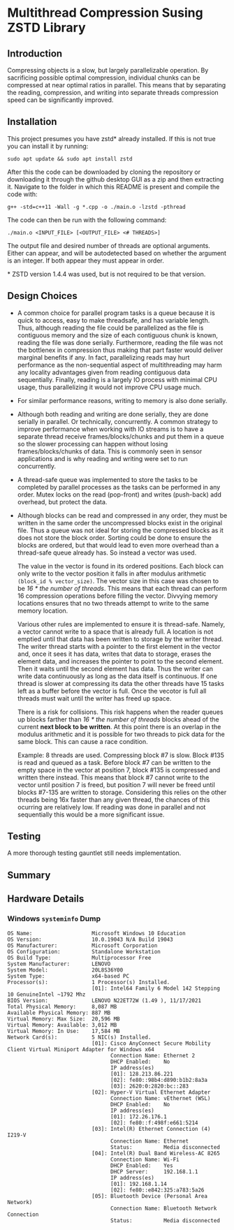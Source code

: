 # Multithread Compression Susing ZSTD Library

## Introduction

Compressing objects is a slow, but largely parallelizable operation. By sacrificing possible optimal compression, individual chunks can be compressed at near optimal ratios in parallel. This means that by separating the reading, compression, and writing into separate threads compression speed can be significantly improved.

## Installation

This project presumes you have zstd* already installed. If this is not true you can install it by running:

```sudo apt update && sudo apt install zstd```

After this the code can be downloaded by cloning the repository or downloading it through the github desktop GUI as a zip and then extracting it. Navigate to the folder in which this README is present and compile the code with:

```g++ -std=c++11 -Wall -g *.cpp -o ./main.o -lzstd -pthread```

The code can then be run with the following command:

```./main.o <INPUT_FILE> [<OUTPUT_FILE> <# THREADS>]```

The output file and desired number of threads are optional arguments. Either can appear, and will be autodetected based on whether the argument is an integer. If both appear they must appear in order.

\* ZSTD version 1.4.4 was used, but is not required to be that version.


## Design Choices

*   A common choice for parallel program tasks is a queue because it is quick to access, easy to make threadsafe, and has variable length. Thus, although reading the file could be parallelized as the file is contiguous memory and the size of each contiguous chunk is known, reading the file was done serially. Furthermore, reading the file was not the bottlenex in compression thus making that part faster would deliver marginal benefits if any. In fact, parallelizing reads may hurt performance as the non-sequential aspect of multithreading may harm any locality advantages given from reading contiguous data sequentially. Finally, reading is a largely IO process with minimal CPU usage, thus parallelizing it would not improve CPU usage much.
*   For similar performance reasons, writing to memory is also done serially.
*   Although both reading and writing are done serially, they are done serially in parallel. Or technically, concurrently. A common strategy to improve performance when working with IO streams is to have a separate thread receive frames/blocks/chunks and put them in a queue so the slower processing can happen without losing frames/blocks/chunks of data. This is commonly seen in sensor applications and is why reading and writing were set to run concurrently.
*   A thread-safe queue was implemented to store the tasks to be completed by parallel processes as the tasks can be performed in any order. Mutex locks on the read (pop-front) and writes (push-back) add overhead, but protect the data.
*   Although blocks can be read and compressed in any order, they must be written in the same order the uncompressed blocks exist in the original file. Thus a queue was not ideal for storing the compressed blocks as it does not store the block order. Sorting could be done to ensure the blocks are ordered, but that would lead to even more overhead than a thread-safe queue already has. So instead a vector was used.

    The value in the vector is found in its ordered positions. Each block can only write to the vector position it falls in after modulus arithmetic `(block_id % vector_size)`. The vector size in this case was chosen to be *16 * the number of threads*. This means that each thread can perform 16 compression operations before filling the vector. Divvying memory locations ensures that no two threads attempt to write to the same memory location.

    Various other rules are implemented to ensure it is thread-safe. Namely, a vector cannot write to a space that is already full. A location is not emptied until that data has been written to storage by the writer thread. The writer thread starts with a pointer to the first element in the vector and, once it sees it has data, writes that data to storage, erases the element data, and increases the pointer to point to the second element. Then it waits until the second element has data. Thus the writer can write data continuously as long as the data itself is continuous. If one thread is slower at compressing its data the other threads have 15 tasks left as a buffer before the vector is full. Once the vecotor is full all threads must wait until the writer has freed up space.

    There is a risk for collisions. This risk happens when the reader queues up blocks farther than *16 * the number of threads* blocks ahead of the current **next block to be written**. At this point there is an overlap in the modulus arithmetic and it is possible for two threads to pick data for the same block. This can cause a race condition.

    Example:
    8 threads are used. Compressing block #7 is slow. Block #135 is read and queued as a task. Before block #7 can be written to the empty space in the vector at position 7, block #135 is compressed and written there instead. This means that block #7 cannot write to the vector until position 7 is freed, but position 7 will never be freed until blocks #7-135 are written to storage. Considering this relies on the other threads being 16x faster than any given thread, the chances of this ocurring are relatively low. If reading was done in parallel and not sequentially this would be a more significant issue.



## Testing

A more thorough testing gauntlet still needs implementation.

## Summary



## Hardware Details

### Windows `systeminfo` Dump

```
OS Name:                   Microsoft Windows 10 Education
OS Version:                10.0.19043 N/A Build 19043
OS Manufacturer:           Microsoft Corporation
OS Configuration:          Standalone Workstation
OS Build Type:             Multiprocessor Free
System Manufacturer:       LENOVO
System Model:              20L8S36Y00
System Type:               x64-based PC
Processor(s):              1 Processor(s) Installed.
                           [01]: Intel64 Family 6 Model 142 Stepping 10 GenuineIntel ~1792 Mhz
BIOS Version:              LENOVO N22ET72W (1.49 ), 11/17/2021
Total Physical Memory:     8,087 MB
Available Physical Memory: 887 MB
Virtual Memory: Max Size:  20,596 MB
Virtual Memory: Available: 3,012 MB
Virtual Memory: In Use:    17,584 MB
Network Card(s):           5 NIC(s) Installed.
                           [01]: Cisco AnyConnect Secure Mobility Client Virtual Miniport Adapter for Windows x64
                                 Connection Name: Ethernet 2
                                 DHCP Enabled:    No
                                 IP address(es)
                                 [01]: 128.213.86.221
                                 [02]: fe80::98b4:d890:b1b2:8a3a
                                 [03]: 2620:0:2820:bc::283
                           [02]: Hyper-V Virtual Ethernet Adapter
                                 Connection Name: vEthernet (WSL)
                                 DHCP Enabled:    No
                                 IP address(es)
                                 [01]: 172.26.176.1
                                 [02]: fe80::f:498f:e661:5214
                           [03]: Intel(R) Ethernet Connection (4) I219-V
                                 Connection Name: Ethernet
                                 Status:          Media disconnected
                           [04]: Intel(R) Dual Band Wireless-AC 8265
                                 Connection Name: Wi-Fi
                                 DHCP Enabled:    Yes
                                 DHCP Server:     192.168.1.1
                                 IP address(es)
                                 [01]: 192.168.1.14
                                 [02]: fe80::e842:325:a783:5a26
                           [05]: Bluetooth Device (Personal Area Network)
                                 Connection Name: Bluetooth Network Connection
                                 Status:          Media disconnected
```